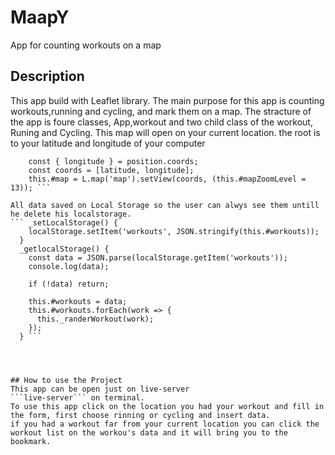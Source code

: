 # MaapY
App for counting workouts on a map





## Description
This app build with Leaflet library.
The main purpose for this app is counting workouts,running and cycling, and mark them on a map.
The stracture of the app is foure classes, App,workout and two child class of the workout, Runing and Cycling.
This map will open on your current location. the root is to your latitude and longitude of your computer
```  const { latitude } = position.coords;
    const { longitude } = position.coords;
    const coords = [latitude, longitude];
    this.#map = L.map('map').setView(coords, (this.#mapZoomLevel = 13)); ```

All data saved on Local Storage so the user can alwys see them untill he delete his localstorage.
``` _setLocalStorage() {
    localStorage.setItem('workouts', JSON.stringify(this.#workouts));
  }
  _getlocalStorage() {
    const data = JSON.parse(localStorage.getItem('workouts'));
    console.log(data);

    if (!data) return;

    this.#workouts = data;
    this.#workouts.forEach(work => {
      this._randerWorkout(work);
    });
  } ```

 


## How to use the Project
This app can be open just on live-server
```live-server``` on terminal.
To use this app click on the location you had your workout and fill in the form, first choose rinning or cycling and insert data.
if you had a workout far from your current location you can click the workout list on the workou's data and it will bring you to the bookmark.



